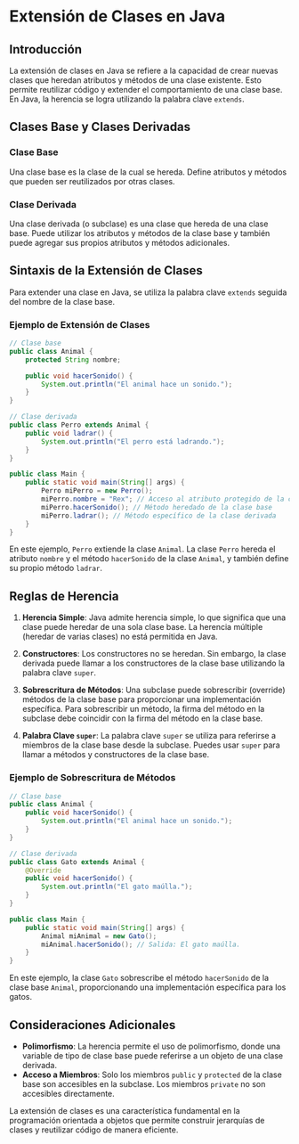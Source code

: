 # Extensión de Clases en Java

## Introducción
La extensión de clases en Java se refiere a la capacidad de crear nuevas clases que heredan atributos y métodos de una clase existente. Esto permite reutilizar código y extender el comportamiento de una clase base. En Java, la herencia se logra utilizando la palabra clave `extends`.

## Clases Base y Clases Derivadas

### Clase Base
Una clase base es la clase de la cual se hereda. Define atributos y métodos que pueden ser reutilizados por otras clases.

### Clase Derivada
Una clase derivada (o subclase) es una clase que hereda de una clase base. Puede utilizar los atributos y métodos de la clase base y también puede agregar sus propios atributos y métodos adicionales.

## Sintaxis de la Extensión de Clases
Para extender una clase en Java, se utiliza la palabra clave `extends` seguida del nombre de la clase base.

### Ejemplo de Extensión de Clases
```java
// Clase base
public class Animal {
    protected String nombre;

    public void hacerSonido() {
        System.out.println("El animal hace un sonido.");
    }
}

// Clase derivada
public class Perro extends Animal {
    public void ladrar() {
        System.out.println("El perro está ladrando.");
    }
}

public class Main {
    public static void main(String[] args) {
        Perro miPerro = new Perro();
        miPerro.nombre = "Rex"; // Acceso al atributo protegido de la clase base
        miPerro.hacerSonido(); // Método heredado de la clase base
        miPerro.ladrar(); // Método específico de la clase derivada
    }
}
```

En este ejemplo, `Perro` extiende la clase `Animal`. La clase `Perro` hereda el atributo `nombre` y el método `hacerSonido` de la clase `Animal`, y también define su propio método `ladrar`.

## Reglas de Herencia

1. **Herencia Simple**: Java admite herencia simple, lo que significa que una clase puede heredar de una sola clase base. La herencia múltiple (heredar de varias clases) no está permitida en Java.
   
2. **Constructores**: Los constructores no se heredan. Sin embargo, la clase derivada puede llamar a los constructores de la clase base utilizando la palabra clave `super`.

3. **Sobrescritura de Métodos**: Una subclase puede sobrescribir (override) métodos de la clase base para proporcionar una implementación específica. Para sobrescribir un método, la firma del método en la subclase debe coincidir con la firma del método en la clase base.

4. **Palabra Clave `super`**: La palabra clave `super` se utiliza para referirse a miembros de la clase base desde la subclase. Puedes usar `super` para llamar a métodos y constructores de la clase base.

### Ejemplo de Sobrescritura de Métodos
```java
// Clase base
public class Animal {
    public void hacerSonido() {
        System.out.println("El animal hace un sonido.");
    }
}

// Clase derivada
public class Gato extends Animal {
    @Override
    public void hacerSonido() {
        System.out.println("El gato maúlla.");
    }
}

public class Main {
    public static void main(String[] args) {
        Animal miAnimal = new Gato();
        miAnimal.hacerSonido(); // Salida: El gato maúlla.
    }
}
```

En este ejemplo, la clase `Gato` sobrescribe el método `hacerSonido` de la clase base `Animal`, proporcionando una implementación específica para los gatos.

## Consideraciones Adicionales
- **Polimorfismo**: La herencia permite el uso de polimorfismo, donde una variable de tipo de clase base puede referirse a un objeto de una clase derivada.
- **Acceso a Miembros**: Solo los miembros `public` y `protected` de la clase base son accesibles en la subclase. Los miembros `private` no son accesibles directamente.

La extensión de clases es una característica fundamental en la programación orientada a objetos que permite construir jerarquías de clases y reutilizar código de manera eficiente.
